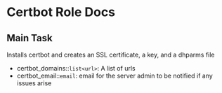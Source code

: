 # Certbot Role Docs

## Main Task
Installs certbot and creates an SSL certificate, a key, and a dhparms file
- certbot_domains::`list<url>`: A list of urls
- certbot_email::`email`: email for the server admin to be notified if any
  issues arise
